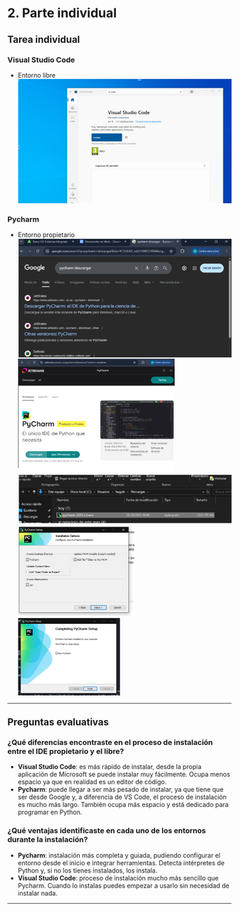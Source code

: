 # 2. Parte individual

## Tarea individual

### Visual Studio Code
- Entorno libre
![captura1](Capturas/punto1_VSC.png)
### Pycharm
- Entorno propietario
![captura2](Capturas/punto1_PC1.png)
![captura3](capturas/punto1_PC2.png)
![captura4](Capturas/punto1_PC3.png)
![captura5](capturas/punto1_PC4.png)
![captura6](Capturas/punto1_PC5.png)

---

## Preguntas evaluativas

### ¿Qué diferencias encontraste en el proceso de instalación entre el IDE propietario y el libre?

- **Visual Studio Code**: es más rápido de instalar, desde la propia aplicación de Microsoft se puede instalar muy fácilmente. Ocupa menos espacio ya que en realidad es un editor de código.
- **Pycharm**: puede llegar a ser más pesado de instalar, ya que tiene que ser desde Google y, a diferencia de VS Code, el proceso de instalación es mucho más largo. También ocupa más espacio y está dedicado para programar en Python.

### ¿Qué ventajas identificaste en cada uno de los entornos durante la instalación?

- **Pycharm**: instalación más completa y guiada, pudiendo configurar el entorno desde el inicio e integrar herramientas. Detecta intérpretes de Python y, si no los tienes instalados, los instala.
- **Visual Studio Code**: proceso de instalación mucho más sencillo que Pycharm. Cuando lo instalas puedes empezar a usarlo sin necesidad de instalar nada.

---
